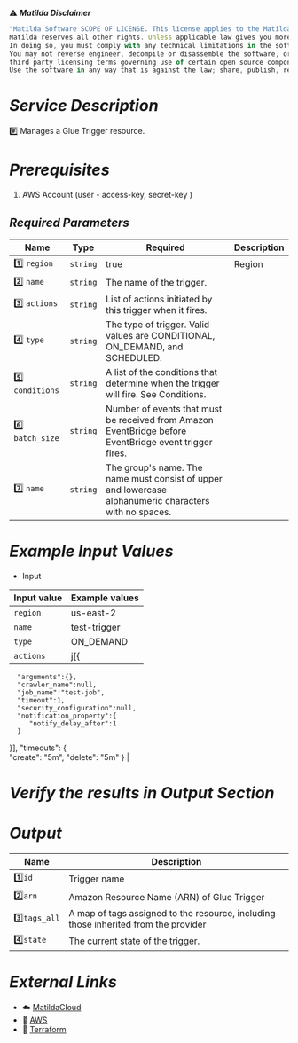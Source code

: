 :warning: ***Matilda Disclaimer***
```javascript
"Matilda Software SCOPE OF LICENSE. This license applies to the Matilda cloud product. The software is licensed, not sold. This agreement only gives you some rights to use the software. 
Matilda reserves all other rights. Unless applicable law gives you more rights despite this limitation, you may use the software only as expressly permitted in this agreement. 
In doing so, you must comply with any technical limitations in the software that only allow you to use it in certain ways. 
You may not reverse engineer, decompile or disassemble the software, or otherwise attempt to derive the source code for the software except and solely to the extent required by 
third party licensing terms governing use of certain open source components that may be included in the software; remove, minimize, block or modify any notices of Matilda or its suppliers in the software; 
Use the software in any way that is against the law; share, publish, rent or lease the software, or provide the software as a offering for others to use."
```

# *Service Description*
:hash: Manages a Glue Trigger resource.

# *Prerequisites*
1. AWS Account (user - access-key, secret-key )



## *Required Parameters*
| Name | Type | Required | Description |
| --- | --- | --- | --- |
|:one: `region` | `string` | true | Region |
|:two: `name` | `string` |The name of the trigger.|
|:three: `actions` | `string` |List of actions initiated by this trigger when it fires.|
|:four: `type` | `string` |The type of trigger. Valid values are CONDITIONAL, ON_DEMAND, and SCHEDULED.|
|:five: `conditions` | `string` |A list of the conditions that determine when the trigger will fire. See Conditions.|
|:six: `batch_size` | `string` |Number of events that must be received from Amazon EventBridge before EventBridge event trigger fires.|
|:seven: `name` | `string` |The group's name. The name must consist of upper and lowercase alphanumeric characters with no spaces.|

# *Example Input Values*
* Input

| Input value                       | Example values                                                                           |
|-----------------------------------|------------------------------------------------------------------------------------------|
| `region`                          | us-east-2                                                                                | 
| `name`                            | test-trigger                                                                                |
| `type`           |ON_DEMAND                                                                                       |
| `actions`             | j[{
      "arguments":{},
      "crawler_name":null,
      "job_name":"test-job",
      "timeout":1,
      "security_configuration":null,
      "notification_property":{
         "notify_delay_after":1
      }
   }],
   "timeouts": {             
      "create": "5m",
      "delete": "5m"
    }  |


# *Verify the results in Output Section*
# *Output*
| Name | Description |
| ------------- | ------------- |
|  :one:`id` | Trigger name |
|  :two:`arn` |Amazon Resource Name (ARN) of Glue Trigger |
|  :three:`tags_all` | A map of tags assigned to the resource, including those inherited from the provider  |
|  :four:`state` | The current state of the trigger.                             |


# *External Links*
* :cloud: [MatildaCloud](https://www.matildacloud.com/docs/ "Matildacloud")
* :link: [AWS](https://aws.amazon.com/console/)
* :link: [Terraform](https://registry.terraform.io/providers/hashicorp/aws/latest/docs/resources/glue_trigger)
